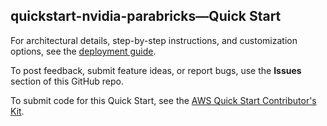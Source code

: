 
## quickstart-nvidia-parabricks—Quick Start

For architectural details, step-by-step instructions, and customization options, see the [deployment guide](https://aws-quickstart.github.io/quickstart-nvidia-parabricks/).

To post feedback, submit feature ideas, or report bugs, use the **Issues** section of this GitHub repo. 

To submit code for this Quick Start, see the [AWS Quick Start Contributor's Kit](https://aws-quickstart.github.io/).